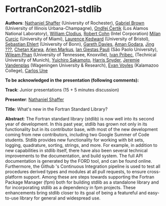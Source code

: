 # FortranCon2021-stdlib

**Authors**:
[Nathaniel Shaffer](https://github.com/nshaffer) (University of Rochester), 
[Gabriel Brown](https://github.com/ghbrown) (University of Illinois Urbana-Champagne), 
[Ondřej Čertik](https://github.com/certik) (Los Alamos National Laboratory),
[William Clodius](https://githiub.com/wclodius2),
[Robert Cohn](https://github.com/rscohn2) (Intel Corporation)
[Milan Curcic](https://github.com/milancuric) (University of Miami),
[Laurence Kedward](https://github.com/lkedward) (University of Bristol),
[Sebastian Ehlert](https://github.com/awvwgk) (University of Bonn),
[Gareth Davies](https://github.com/gareth-nx),
[Aman Godara](https://github.com/Aman-Godara),
[Jing ???](https://github.com/Jim-215-Fisher),
[Chetan Karwa](https://github.com/chetankarwa),
[Arjen Markus](https://github.com/arjenmarkus),
[Ian Giestas Pauli](https://github.com/14NGiestas) (São Paolo University),
[Wileam Phan](https://github.com/wyphan) (University of Tennessee, Knoxville), 
[Ivan Pribec](https://github.com/ivan-pi), (Technical University of Munich),
[Yuichiro Sakamoto](https://github.com/sakamoti),
[Harris Snyder](https://github.com/hsnyder), 
[Jeremie Vandenplas](https://github.com/jvdp1) (Wageningen University & Research),
[Evan Voyles](https://github.com/ejovo13) (Kalamazoo College),
[Carlos Une](https://github.com/brocolis)


**To be acknowledged in the presentation (following comments):**

**Track**: Junior presentations (15 + 5 minutes discussion)

**Presenter**: [Nathaniel Shaffer](https://github.com/nshaffer)

**Title**: What's new in the Fortran Standard Library?

**Abstract**:
The Fortran standard library (stdlib) is now well into its second year of development.
In this past year, stdlib has grown not only in its functionality but in its contributor base, with most of the new development coming from new contributors, including two Google Summer of Code students.
Stdlib provides new functionality for working with bit sets, logging, quadrature, sorting, strings, and more.
For example, in addition to new capabilities in stdlib itself, there have also been several technical improvements to the documentation, and build system.
The full API documentation is generated by the FORD tool, and can be found online.
Furthermore, the Github 's Continuous Integration pipeline is used to test all procedures derived types and modules at all pull requests, to ensure cross-platform support.
Among these are steps towards supporting the Fortran Package Manager (fpm) both for building stdlib as a standalone library and for incorporating stdlib as a dependency in fpm projects.
These enhancements bring stdlib closer to its goal of being a featureful and easy-to-use library for general and widespread use.
